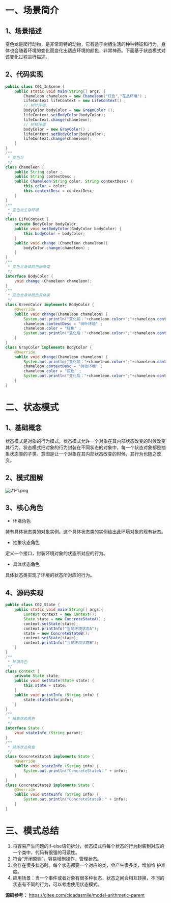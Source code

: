 # 一、场景简介

## 1、场景描述

变色龙是爬行动物，是非常奇特的动物，它有适于树栖生活的种种特征和行为，身体也会随着环境的变化而变化出适应环境的颜色，非常神奇。下面基于状态模式对该变化过程进行描述。

## 2、代码实现

```java
public class C01_InScene {
    public static void main(String[] args) {
        Chameleon chameleon = new Chameleon("红色","花丛环境") ;
        LifeContext lifeContext = new LifeContext() ;
        // 树叶环境
        BodyColor bodyColor = new GreenColor ();
        lifeContext.setBodyColor(bodyColor);
        lifeContext.change(chameleon);
        // 树枝环境
        bodyColor = new GrayColor() ;
        lifeContext.setBodyColor(bodyColor);
        lifeContext.change(chameleon);
    }
}
/**
 * 变色龙
 */
class Chameleon {
    public String color ;
    public String contextDesc ;
    public Chameleon(String color, String contextDesc) {
        this.color = color;
        this.contextDesc = contextDesc;
    }
}
/**
 * 变色龙生存环境
 */
class LifeContext {
    private BodyColor bodyColor;
    public void setBodyColor(BodyColor bodyColor) {
        this.bodyColor = bodyColor;
    }
    public void change (Chameleon chameleon){
        bodyColor.change(chameleon) ;
    }
}
/**
 * 变色龙身体颜色抽象类
 */
interface BodyColor {
    void change (Chameleon chameleon);
}
/**
 * 变色龙身体颜色具体类
 */
class GreenColor implements BodyColor {
    @Override
    public void change(Chameleon chameleon) {
        System.out.println("变化前："+chameleon.color+";"+chameleon.contextDesc);
        chameleon.contextDesc = "树叶环境" ;
        chameleon.color = "绿色" ;
        System.out.println("变化后："+chameleon.color+";"+chameleon.contextDesc);
    }
}
class GrayColor implements BodyColor {
    @Override
    public void change(Chameleon chameleon) {
        System.out.println("变化前："+chameleon.color+";"+chameleon.contextDesc);
        chameleon.contextDesc = "树枝环境" ;
        chameleon.color = "灰色" ;
        System.out.println("变化后："+chameleon.color+";"+chameleon.contextDesc);
    }
}
```

# 二、状态模式

## 1、基础概念

状态模式是对象的行为模式，状态模式允许一个对象在其内部状态改变的时候改变其行为。状态模式把对象的行为封装在不同状态的对象中，每一个状态对象都是抽象状态类的子类。意图是让一个对象在其内部状态改变的时候，其行为也随之改变。

## 2、模式图解

![](https://images.gitee.com/uploads/images/2022/0220/230928_3b96420e_5064118.png "21-1.png")

## 3、核心角色

- 环境角色

持有具体状态类的对象实例。这个具体状态类的实例给出此环境对象的现有状态。

- 抽象状态角色

定义一个接口，封装环境对象的状态所对应的行为。

- 具体状态角色

具体状态类实现了环境的状态所对应的行为。

## 4、源码实现

```java
public class C02_State {
    public static void main(String[] args){
        Context context = new Context();
        State state = new ConcreteStateA() ;
        context.setState(state);
        context.printInfo("当前环境状态A");
        state = new ConcreteStateB();
        context.setState(state);
        context.printInfo("当前环境状态B");
    }
}
/**
 * 环境角色
 */
class Context {
    private State state;
    public void setState(State state) {
        this.state = state;
    }
    public void printInfo (String info) {
        state.stateInfo(info);
    }
}
/**
 * 抽象状态角色
 */
interface State {
    void stateInfo (String param);
}
/**
 * 具体状态角色
 */
class ConcreteStateA implements State {
    @Override
    public void stateInfo (String info) {
        System.out.println("ConcreteStateA：" + info);
    }
}
class ConcreteStateB implements State {
    @Override
    public void stateInfo (String info) {
        System.out.println("ConcreteStateB：" + info);
    }
}
```

# 三、模式总结

1. 将容易产生问题的if-else语句拆分，状态模式将每个状态的行为封装到对应的一个类中，代码有很强的可读性。
2. 符合“开闭原则”，容易增删操作，管理状态。
3. 会存在很多状态时。每个状态都要一个对应的类，会产生很多类，增加维
护难度。
4. 应用场景：当一个事件或者对象有很多种状态，状态之间会相互转换，不同的状态有不同的行为，可以考虑使用状态模式。

**源码参考：** https://gitee.com/cicadasmile/model-arithmetic-parent